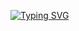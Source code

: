 [![Typing SVG](https://readme-typing-svg.herokuapp.com?size=40&color=0069FFF6&center=true&vCenter=true&width=1000&lines=Deploy+on;API+construída)](https://git.io/typing-svg)
